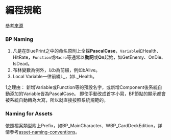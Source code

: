 # 編程規範
[參考來源](https://github.com/Allar/ue4-style-guide#bp-vars)
### BP Naming
1. 凡是在BluePrint之中的命名原則上全採**PascalCase**，`Variable`如Health、HitRate，`Function`或`Macro`等通常以**動詞**或**On**起始，如GetEnemy、OnDie、IsDead。
2. 布林變數為例外，以b為前綴，例如bAlive。
3. Local Variable一律前綴L_，如L_Health。

1之理由：
新增Variable或Function等的預設名字，或新增Component後系統自動添加的Variable皆為PascalCase。
即使手動改成首字小寫，BP節點的顯示都會被系統自動轉為大寫，所以就直接按照系統規範的。

### Naming for Assets

依照檔案類型附上Prefix，如BP_MainCharacter、WBP_CardDeckEdition，詳情參考[asset-naming-conventions](https://github.com/Allar/ue4-style-guide#1-asset-naming-conventions-)。

<!-- ### Func -->